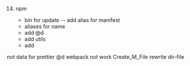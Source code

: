 14. npm

    - bin for update
      -- add alias for manifest
    - aliases for name
    - add @d
    - add utils
    - add

<!-- hot fix -->

not data for prettier
@d webpack not work
Create_M_File rewrite dir-file
